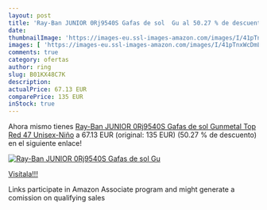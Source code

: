 ```yaml
---
layout: post
title: 'Ray-Ban JUNIOR 0Rj9540S Gafas de sol  Gu al 50.27 % de descuento'
date: 
thumbnailImage: 'https://images-eu.ssl-images-amazon.com/images/I/41pTnxWcDmL._SL200_.jpg'
images: [ 'https://images-eu.ssl-images-amazon.com/images/I/41pTnxWcDmL._SL200_.jpg' ]
comments: true
category: ofertas
author: ring
slug: B01KX48C7K
description:
actualPrice: 67.13 EUR
comparePrice: 135 EUR
inStock: true
---
```


Ahora mismo tienes [Ray-Ban JUNIOR 0Rj9540S Gafas de sol  Gunmetal Top Red  47 Unisex-Niño](https://www.amazon.es/dp/B01KX48C7K/?tag=tolees-21) a 67.13 EUR (original: 135 EUR) (50.27 %  de descuento) en el siguiente enlace!

[![Ray-Ban JUNIOR 0Rj9540S Gafas de sol  Gu](https://images-eu.ssl-images-amazon.com/images/I/41pTnxWcDmL._SL200_.jpg)](https://www.amazon.es/dp/B01KX48C7K/?tag=tolees-21)

[Visítala!!!](https://www.amazon.es/dp/B01KX48C7K/?tag=tolees-21)

Links participate in Amazon Associate program and might generate a comission on qualifying sales
